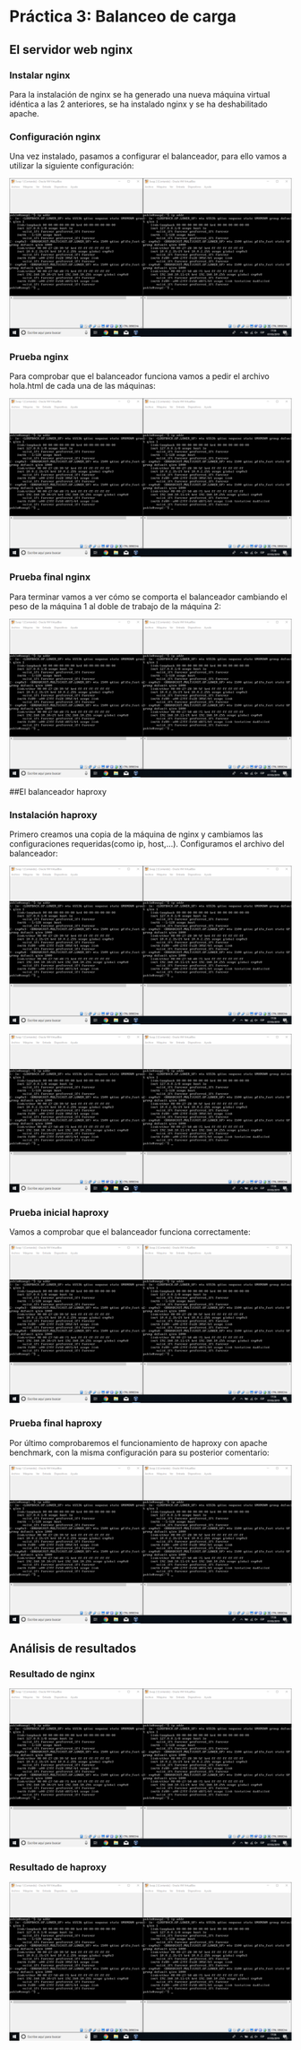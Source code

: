 # Práctica 3: Balanceo de carga

## El servidor web nginx

### Instalar nginx

Para la instalación de nginx se ha generado una nueva máquina virtual idéntica a las 2 anteriores, se ha instalado nginx y se 
ha deshabilitado apache.

### Configuración nginx

Una vez instalado, pasamos a configurar el balanceador, para ello vamos a utilizar la siguiente configuración:

![imagen](https://github.com/Pmartin97/SWAP/blob/master/practica1/ip%20addr.png)

### Prueba nginx

Para comprobar que el balanceador funciona vamos a pedir el archivo hola.html de cada una de las máquinas:

![imagen](https://github.com/Pmartin97/SWAP/blob/master/practica1/ip%20addr.png)

### Prueba final nginx

Para terminar vamos a ver cómo se comporta el balanceador cambiando el peso de la máquina 1 al doble de trabajo de la máquina 2:

![imagen](https://github.com/Pmartin97/SWAP/blob/master/practica1/ip%20addr.png)


##El balanceador haproxy

### Instalación haproxy

Primero creamos una copia de la máquina de nginx y cambiamos las configuraciones requeridas(como ip, host,...). 
Configuramos el archivo del balanceador:

![imagen](https://github.com/Pmartin97/SWAP/blob/master/practica1/ip%20addr.png)

![imagen](https://github.com/Pmartin97/SWAP/blob/master/practica1/ip%20addr.png)


### Prueba inicial haproxy

Vamos a comprobar que el balanceador funciona correctamente:

![imagen](https://github.com/Pmartin97/SWAP/blob/master/practica1/ip%20addr.png)


### Prueba final haproxy

Por último comprobaremos el funcionamiento de haproxy con apache benchmark, con la misma configuración para su posterior comentario:


![imagen](https://github.com/Pmartin97/SWAP/blob/master/practica1/ip%20addr.png)




## Análisis de resultados

### Resultado de nginx

![imagen](https://github.com/Pmartin97/SWAP/blob/master/practica1/ip%20addr.png)


### Resultado de haproxy

![imagen](https://github.com/Pmartin97/SWAP/blob/master/practica1/ip%20addr.png)






